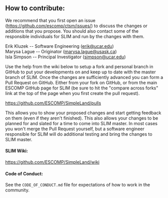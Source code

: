 ## How to contribute:

We recommend that you first open an issue (https://github.com/escomp/ctsm/issues/) to
discuss the changes or additions that you propose. You should also contact some of the responsible 
individuals for SLIM and run by the changes with them.

Erik Kluzek -- Software Engineering (erik@ucar.edu)  
Marysa Lague -- Originator (marysa.lague@usask.ca)  
Isla Simpson -- Principal Investigator (simpson@ucar.edu)  

Use the help from the wiki below to setup a fork and personal branch in GitHub to put your developments
on and keep up to date with the master branch of SLIM. Once the changes are sufficiently advanced you
can form a Pull Request on GitHub. Either from your fork on GitHub, or from the main ESCOMP GitHub page
for SLIM (be sure to hit the "compare across forks" link at the top of the page when you first create
the pull request).

https://github.com/ESCOMP/SimpleLand/pulls

This allows you to show your proposed changes and start getting feedback on them (even if they aren't finished). 
This also allows your changes to be planned for and slated for a time to come into SLIM master. In most 
cases you won't merge the Pull Request yourself, but a software engineer responsible for SLIM will do 
additional testing and bring the changes to SLIM master.

#### SLIM Wiki:

https://github.com/ESCOMP/SimpleLand/wiki

#### Code of Conduct:

See the `CODE_OF_CONDUCT.md` file for expectations of how to work in the community.
